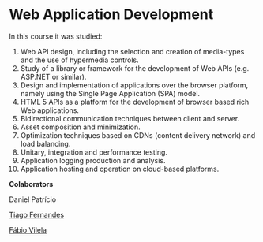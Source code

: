 # Web Application Development

In this course it was studied:

1. Web API design, including the selection and creation of media-types and the use of hypermedia controls.
2. Study of a library or framework for the development of Web APIs (e.g. ASP.NET or similar).
3. Design and implementation of applications over the browser platform, namely using the Single Page Application (SPA) model.
4. HTML 5 APIs as a platform for the development of browser based rich Web applications.
5. Bidirectional communication techniques between client and server.
6. Asset composition and minimization.
7. Optimization techniques based on CDNs (content delivery network) and load balancing.
8. Unitary, integration and performance testing.
9. Application logging production and analysis.
10. Application hosting and operation on cloud-based platforms.

**Colaborators**

Daniel Patrício

[Tiago Fernandes](https://github.com/TiagoFernandes2)

[Fábio Vilela](https://github.com/fabio191819)

